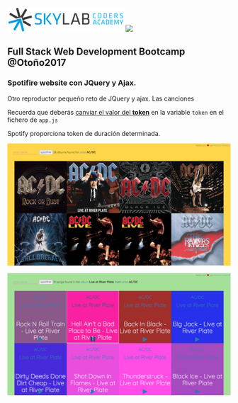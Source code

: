[![Skylab](https://github.com/Iggy-Codes/logo-images/blob/master/logos/skylab-56.png)](http://www.skylabcoders.com/)
<a href="https://www.w3.org/"><img src="https://github.com/MarioTerron/logo-images/blob/master/logos/html5-css3-js.png" height= "56px"></a>

## Full Stack Web Development Bootcamp @Otoño2017

### Spotifire website con JQuery y Ajax.

Otro reproductor pequeño reto de JQuery y  ajax. Las canciones

Recuerda que deberás [canviar el valor del **token**](https://developer.spotify.com/web-api/console/get-search-item/) en la variable ```token``` en el fichero de ```app.js```

Spotify proporciona token de duración determinada.

![artistas-screenshot-1](./img/screenshot-1.png)

![artistas-screenshot-1](./img/screenshot-2.png)
